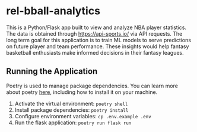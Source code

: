 # rel-bball-analytics
This is a Python/Flask app built to view and analyze NBA player statistics. The data is obtained through https://api-sports.io/ via API requests. 
The long term goal for this application is to train ML models to serve predictions on future player and team performance. 
These insights would help fantasy basketball enthusiasts make informed decisions in their fantasy leagues.

## Running the Application
Poetry is used to manage package dependencies. You can learn more about poetry [here](https://python-poetry.org/docs/), including how to install it on your machine.
1. Activate the virtual environment: `poetry shell` 
2. Install package dependencies: `poetry install`
3. Configure environment variables: `cp .env.example .env`
4. Run the flask application: `poetry run flask run`
